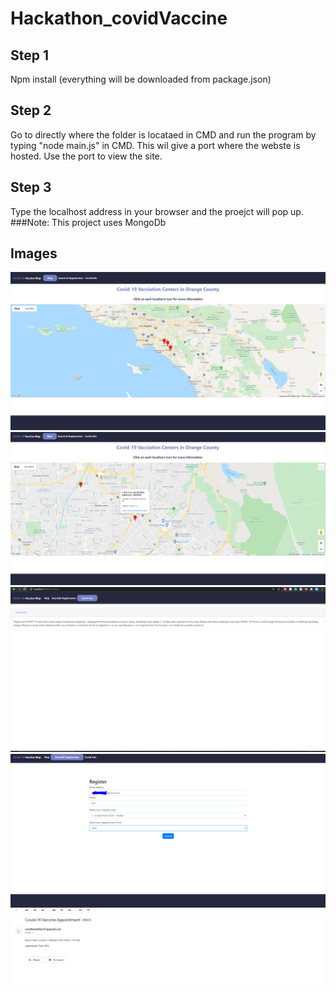 # Hackathon_covidVaccine
## Step 1 
Npm install (everything will be downloaded from package.json)
## Step 2
Go to directly where the folder is locataed in CMD and run the program by typing "node main.js" in CMD.
This wil give a port where the webste is hosted. Use the port to view the site.
## Step 3
Type the localhost address in your browser and the proejct will pop up.
###Note:
This project uses MongoDb
## Images
![Screenshot 1](/c1.PNG)
![Screenshot 2](/c2.PNG)
![Screenshot 3](/c3.PNG)
![Screenshot 4](/c4.PNG)
![Screenshot 5](/c5.PNG)


